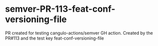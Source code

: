 # semver-PR-113-feat-conf-versioning-file
PR created for testing cangulo-actions/semver GH action. Created by the PR#113 and the test key feat-conf-versioning-file
